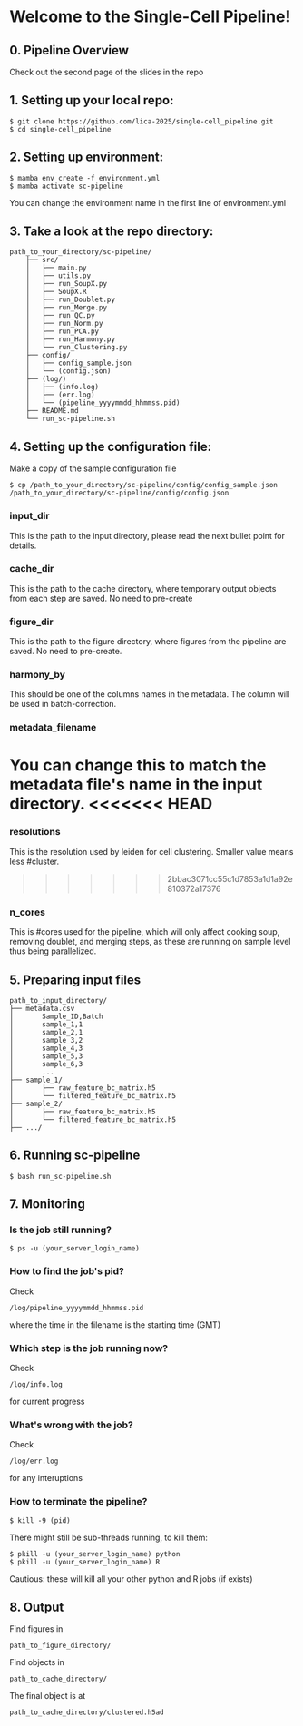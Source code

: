 # Welcome to the Single-Cell Pipeline!


## 0. Pipeline Overview

Check out the second page of the slides in the repo


## 1. Setting up your local repo:
    $ git clone https://github.com/lica-2025/single-cell_pipeline.git
    $ cd single-cell_pipeline


## 2. Setting up environment:
    $ mamba env create -f environment.yml
    $ mamba activate sc-pipeline

You can change the environment name in the first line of environment.yml


## 3. Take a look at the repo directory:

    path_to_your_directory/sc-pipeline/
        ├── src/
        │   ├── main.py
        │   ├── utils.py
        │   ├── run_SoupX.py
        │   ├── SoupX.R
        │   ├── run_Doublet.py
        │   ├── run_Merge.py
        │   ├── run_QC.py
        │   ├── run_Norm.py
        │   ├── run_PCA.py
        │   ├── run_Harmony.py
        │   └── run_Clustering.py
        ├── config/
        │   ├── config_sample.json
        │   └── (config.json)
        ├── (log/)
        │   ├── (info.log)
        │   ├── (err.log)
        │   └── (pipeline_yyyymmdd_hhmmss.pid)
        ├── README.md
        └── run_sc-pipeline.sh


## 4. Setting up the configuration file:

Make a copy of the sample configuration file

    $ cp /path_to_your_directory/sc-pipeline/config/config_sample.json /path_to_your_directory/sc-pipeline/config/config.json 



### input_dir
This is the path to the input directory, please read the next bullet point for details.

### cache_dir
This is the path to the cache directory, where temporary output objects from each step are saved. No need to pre-create

### figure_dir
This is the path to the figure directory, where figures from the pipeline are saved. No need to pre-create.

### harmony_by
This should be one of the columns names in the metadata. The column will be used in batch-correction.

### metadata_filename
You can change this to match the metadata file's name in the input directory.
<<<<<<< HEAD
=======

### resolutions
This is the resolution used by leiden for cell clustering. Smaller value means less #cluster.
>>>>>>> 2bbac3071cc55c1d7853a1d1a92e810372a17376

### n_cores
This is #cores used for the pipeline, which will only affect cooking soup, removing doublet, and merging steps, as these are running on sample level thus being parallelized.



## 5. Preparing input files

    path_to_input_directory/
    ├── metadata.csv
    │       Sample_ID,Batch
    │       sample_1,1
    │       sample_2,1
    │       sample_3,2
    │       sample_4,3
    │       sample_5,3
    │       sample_6,3
    │       ...
    ├── sample_1/
    │       ├── raw_feature_bc_matrix.h5
    │       └── filtered_feature_bc_matrix.h5
    ├── sample_2/
    │       ├── raw_feature_bc_matrix.h5
    │       └── filtered_feature_bc_matrix.h5
    ├── .../


## 6. Running sc-pipeline

    $ bash run_sc-pipeline.sh


## 7. Monitoring

### Is the job still running?

    $ ps -u (your_server_login_name)

### How to find the job's pid?
Check 

    /log/pipeline_yyyymmdd_hhmmss.pid

where the time in the filename is the starting time (GMT)

### Which step is the job running now?
Check 

    /log/info.log
    
for current progress

### What's wrong with the job?
Check 

    /log/err.log
    
for any interuptions

### How to terminate the pipeline?

    $ kill -9 (pid)

There might still be sub-threads running, to kill them:

    $ pkill -u (your_server_login_name) python
    $ pkill -u (your_server_login_name) R

Cautious: these will kill all your other python and R jobs (if exists)


## 8. Output

Find figures in 

    path_to_figure_directory/

Find objects in

    path_to_cache_directory/

The final object is at

    path_to_cache_directory/clustered.h5ad
